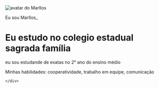 <!DOCTYPE html>
<html lang="pt-br">
<head>
    <meta charset="UTF-8">
    <meta name="viewport" content="width=device-width, initial-scale=1.0">
    <link rel="stylesheet" href="style.css">
    <title> Meu portfólio </title>
</head>
<body>
    <img src="https://encrypted-tbn0.gstatic.com/images?q=tbn:ANd9GcTJBx2G7If80JNwwjGgIqvwW6a6uhtNPM4new&s" alt="avatar do Marllos" srcset="">
    <p>Eu sou Marllos_</p>
    <h1>Eu estudo no colegio estadual sagrada família </h1>
    <p> eu sou estudande de exatas no 2° ano do ensino médio </p>
    <p>Minhas habilidades: cooperatividade, trabalho em equipe, comunicação</p>
    <div>
            
    </div>
</body>
</html>
